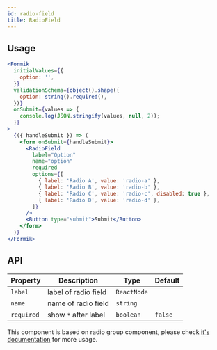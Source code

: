 ```yaml
---
id: radio-field
title: RadioField
---
```


## Usage

```jsx live
<Formik
  initialValues={{
    option: '',
  }}
  validationSchema={object().shape({
    option: string().required(),
  })}
  onSubmit={values => {
    console.log(JSON.stringify(values, null, 2));
  }}
>
  {({ handleSubmit }) => (
    <form onSubmit={handleSubmit}>
      <RadioField
        label="Option"
        name="option"
        required
        options={[
          { label: 'Radio A', value: 'radio-a' },
          { label: 'Radio B', value: 'radio-b' },
          { label: 'Radio C', value: 'radio-c', disabled: true },
          { label: 'Radio D', value: 'radio-d' },
        ]}
      />
      <Button type="submit">Submit</Button>
    </form>
  )}
</Formik>
```

## API

| Property   | Description          | Type        | Default |
|------------|----------------------|-------------|---------|
| `label`    | label of radio field | `ReactNode` |         |
| `name`     | name of radio field  | `string`    |         |
| `required` | show `*` after label | `boolean`   | `false` |

This component is based on radio group component, please check [it's documentation](Radio.md#radiogroup-1) for more usage.
